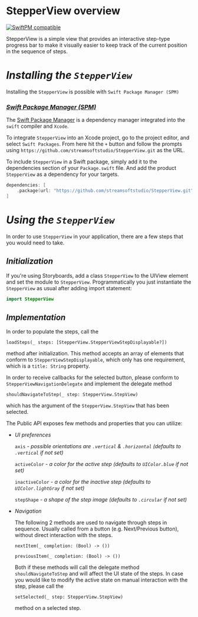 # StepperView overview

[![SwiftPM compatible](https://img.shields.io/badge/SwiftPM-compatible-4BC51D.svg?style=flat)](https://swift.org/package-manager/)

StepperView is a simple view that provides an interactive step-type progress bar to make it visually easier to keep track of the current position in the sequence of steps.

# _Installing the `StepperView`_
Installing the `StepperView` is possible with `Swift Package Manager (SPM)`
### <u>_Swift Package Manager (SPM)_</u>
The [Swift Package Manager](https://swift.org/package-manager/) is a dependency manager integrated into the `swift` compiler and `Xcode`.

To integrate `StepperView` into an Xcode project, go to the project editor, and select `Swift Packages`. From here hit the `+` button and follow the prompts using  `https://github.com/streamsoftstudio/StepperView.git` as the URL.

To include `StepperView` in a Swift package, simply add it to the dependencies section of your `Package.swift` file. And add the product `StepperView` as a dependency for your targets.

```Swift
dependencies: [
	.package(url: "https://github.com/streamsoftstudio/StepperView.git", .upToNextMinor(from: "1.0.0"))
]
```
# _Using the `StepperView`_
In order to use `StepperView` in your application, there are a few steps that you would need to take.

## **_Initialization_**
If you're using Storyboards, add a class `StepperView` to the UIView element and set the module to `StepperView`.
Programmatically you just instantiate the `StepperView` as usual after adding import statement:
```Swift
import StepperView
```

## **_Implementation_**
In order to populate the steps, call the 

`loadSteps(_ steps: [StepperView.StepperViewStepDisplayable?])` 

method after initialization. This method accepts an array of elements that conform to `StepperViewStepDisplayable`, which only has one requirement, which is a `title: String` property.

In order to receive callbacks for the selected button, please conform to `StepperViewNavigationDelegate` and implement the delegate method 

`shouldNavigateToStep(_ step: StepperView.StepView)` 

which has the argument of the `StepperView.StepView` that has been selected.

The Public API exposes few methods and properties that you can utilize:
- _UI preferences_

    `axis` - _possible orientations are `.vertical` & `.horizontal` (defaults to `.vertical` if not set)_

    `activeColor` - _a color for the active step (defaults to `UIColor.blue` if not set)_

    `inactiveColor` - _a color for the inactive step (defaults to `UIColor.lightGray` if not set)_

    `stepShape` - _a shape of the step image (defaults to `.circular` if not set)_

- _Navigation_

    The following 2 methods are used to navigate through steps in sequence. Usually called from a button (e.g. Next/Previous button), without direct interaction with the steps.

    `nextItem(_ completion: (Bool) -> ())`

    `previousItem(_ completion: (Bool) -> ())`

    Both if these methods will call the delegate method `shouldNavigateToStep` and will affect the UI state of the steps. 
    In case you would like to modify the active state on manual interaction with the step, please call the 

    `setSelected(_ step: StepperView.StepView)` 

    method on a selected step.


